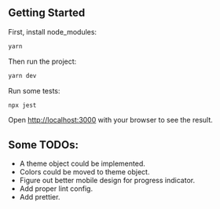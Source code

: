 ## Getting Started

First, install node_modules:

```bash
yarn
```

Then run the project:

```bash
yarn dev
```

Run some tests:

```bash
npx jest
```

Open [http://localhost:3000](http://localhost:3000) with your browser to see the result.

## Some TODOs:

- A theme object could be implemented.
- Colors could be moved to theme object.
- Figure out better mobile design for progress indicator.
- Add proper lint config.
- Add prettier.
